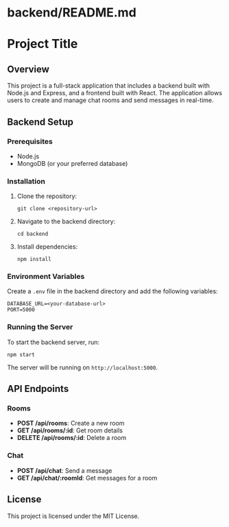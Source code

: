 # backend/README.md

# Project Title

## Overview
This project is a full-stack application that includes a backend built with Node.js and Express, and a frontend built with React. The application allows users to create and manage chat rooms and send messages in real-time.

## Backend Setup

### Prerequisites
- Node.js
- MongoDB (or your preferred database)

### Installation
1. Clone the repository:
   ```
   git clone <repository-url>
   ```
2. Navigate to the backend directory:
   ```
   cd backend
   ```
3. Install dependencies:
   ```
   npm install
   ```

### Environment Variables
Create a `.env` file in the backend directory and add the following variables:
```
DATABASE_URL=<your-database-url>
PORT=5000
```

### Running the Server
To start the backend server, run:
```
npm start
```
The server will be running on `http://localhost:5000`.

## API Endpoints

### Rooms
- **POST /api/rooms**: Create a new room
- **GET /api/rooms/:id**: Get room details
- **DELETE /api/rooms/:id**: Delete a room

### Chat
- **POST /api/chat**: Send a message
- **GET /api/chat/:roomId**: Get messages for a room

## License
This project is licensed under the MIT License.